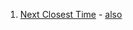 1. [Next Closest Time](https://www.lintcode.com/problem/862/) - [also](https://aaronice.gitbook.io/lintcode/string/next-closest-time)
